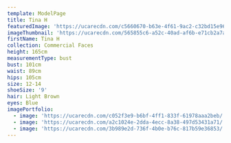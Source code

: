 ```yaml
---
template: ModelPage
title: Tina H
featuredImage: 'https://ucarecdn.com/c5660670-b63e-4f61-9ac2-c32bd15e9664/'
imageThumbnail: 'https://ucarecdn.com/565855c6-a52c-40ad-af6b-e71cb2a7a95a/'
firstName: Tina H
collection: Commercial Faces
height: 165cm
measurementType: bust
bust: 101cm
waist: 89cm
hips: 105cm
size: 12-14
shoeSize: '9'
hair: Light Brown
eyes: Blue
imagePortfolio:
  - image: 'https://ucarecdn.com/c052f3e9-b6bf-4ff1-833f-61978aaa2beb/'
  - image: 'https://ucarecdn.com/a2c1024e-2dda-4ecc-8a38-497d53431a71/'
  - image: 'https://ucarecdn.com/3b989e2d-736f-4b0e-b76c-817b59e36853/'
---
```


